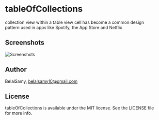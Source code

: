 # tableOfCollections

collection view within a table view cell has become a common design pattern used in apps like Spotify, the App Store and Netflix

## Screenshots

![Screenshots](https://user-images.githubusercontent.com/38237387/133892458-a5b7570e-b5d6-467e-9898-8174a509d3df.png)

## Author

BelalSamy, belalsamy10@gmail.com

## License

tableOfCollections is available under the MIT license. See the LICENSE file for more info.
